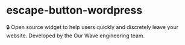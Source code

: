 # escape-button-wordpress
🔒 Open source widget to help users quickly and discretely leave your website. Developed by the Our Wave engineering team.
